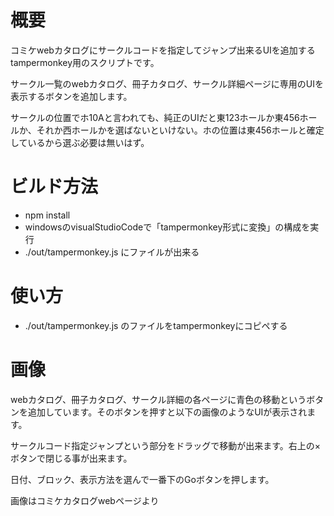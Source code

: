 # 概要

コミケwebカタログにサークルコードを指定してジャンプ出来るUIを追加するtampermonkey用のスクリプトです。

サークル一覧のwebカタログ、冊子カタログ、サークル詳細ページに専用のUIを表示するボタンを追加します。

サークルの位置でホ10Aと言われても、純正のUIだと東123ホールか東456ホールか、それか西ホールかを選ばないといけない。ホの位置は東456ホールと確定しているから選ぶ必要は無いはず。

# ビルド方法

- npm install
- windowsのvisualStudioCodeで「tampermonkey形式に変換」の構成を実行
- ./out/tampermonkey.js にファイルが出来る

# 使い方

- ./out/tampermonkey.js のファイルをtampermonkeyにコピペする

# 画像

webカタログ、冊子カタログ、サークル詳細の各ページに青色の移動というボタンを追加しています。そのボタンを押すと以下の画像のようなUIが表示されます。

サークルコード指定ジャンプという部分をドラッグで移動が出来ます。右上の×ボタンで閉じる事が出来ます。

日付、ブロック、表示方法を選んで一番下のGoボタンを押します。

画像はコミケカタログwebページより
